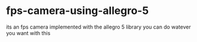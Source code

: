 # fps-camera-using-allegro-5
its an fps camera implemented with the allegro 5 library
you can do watever you want with this
